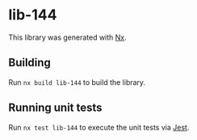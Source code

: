 # lib-144

This library was generated with [Nx](https://nx.dev).

## Building

Run `nx build lib-144` to build the library.

## Running unit tests

Run `nx test lib-144` to execute the unit tests via [Jest](https://jestjs.io).
